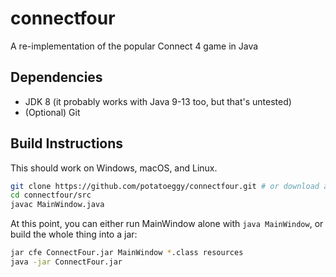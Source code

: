 # connectfour
A re-implementation of the popular Connect 4 game in Java

## Dependencies
 - JDK 8 (it probably works with Java 9-13 too, but that's untested)
 - (Optional) Git

## Build Instructions
This should work on Windows, macOS, and Linux.

```bash
git clone https://github.com/potatoeggy/connectfour.git # or download and unzip the repo manually
cd connectfour/src
javac MainWindow.java
```
At this point, you can either run MainWindow alone with `java MainWindow`, or build the whole thing into a jar:
```bash
jar cfe ConnectFour.jar MainWindow *.class resources
java -jar ConnectFour.jar
```
